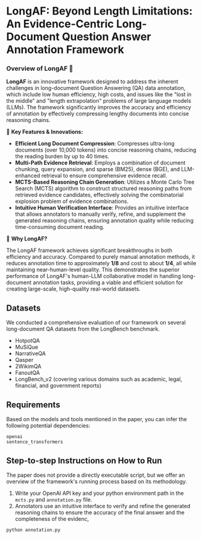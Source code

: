# LongAF: Beyond Length Limitations: An Evidence-Centric Long-Document Question Answer Annotation Framework

### Overview of **LongAF** 🚀

**LongAF** is an innovative framework designed to address the inherent challenges in long-document Question Answering (QA) data annotation, which include low human efficiency, high costs, and issues like the "lost in the middle" and "length extrapolation" problems of large language models (LLMs). The framework significantly improves the accuracy and efficiency of annotation by effectively compressing lengthy documents into concise reasoning chains.

🔹 **Key Features & Innovations:**

* **Efficient Long Document Compression**: Compresses ultra-long documents (over 10,000 tokens) into concise reasoning chains, reducing the reading burden by up to 40 times.
* **Multi-Path Evidence Retrieval**: Employs a combination of document chunking, query expansion, and sparse (BM25), dense (BGE), and LLM-enhanced retrieval to ensure comprehensive evidence recall.
* **MCTS-Based Reasoning Chain Generation**: Utilizes a Monte Carlo Tree Search (MCTS) algorithm to construct structured reasoning paths from retrieved evidence candidates, effectively solving the combinatorial explosion problem of evidence combinations.
* **Intuitive Human Verification Interface**: Provides an intuitive interface that allows annotators to manually verify, refine, and supplement the generated reasoning chains, ensuring annotation quality while reducing time-consuming document reading.

🔬 **Why LongAF?**

The LongAF framework achieves significant breakthroughs in both efficiency and accuracy. Compared to purely manual annotation methods, it reduces annotation time to approximately **1/8** and cost to about **1/4**, all while maintaining near-human-level quality. This demonstrates the superior performance of LongAF's human-LLM collaborative model in handling long-document annotation tasks, providing a viable and efficient solution for creating large-scale, high-quality real-world datasets.


## Datasets

We conducted a comprehensive evaluation of our framework on several long-document QA datasets from the LongBench benchmark.
* HotpotQA
* MuSiQue
* NarrativeQA
* Qasper
* 2WikimQA
* FanoutQA
* LongBench_v2 (covering various domains such as academic, legal, financial, and government reports)

## Requirements

Based on the models and tools mentioned in the paper, you can infer the following potential dependencies:
```
openai
sentence_transformers
```

## Step-to-step Instructions on How to Run

The paper does not provide a directly executable script, but we offer an overview of the framework's running process based on its methodology.

1.  Write your OpenAI API key and your python environment path in the `mcts.py` and `annotation.py` file.
2.  Annotators use an intuitive interface to verify and refine the generated reasoning chains to ensure the accuracy of the final answer and the completeness of the evidenc, 
```bash
python annotation.py
```

